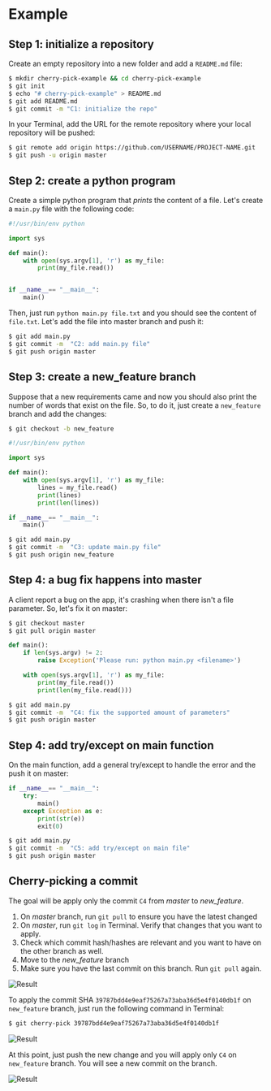 # Example

## Step 1: initialize a repository

Create an empty repository into a new folder and add a `README.md` file:

```bash
$ mkdir cherry-pick-example && cd cherry-pick-example
$ git init
$ echo "# cherry-pick-example" > README.md
$ git add README.md
$ git commit -m "C1: initialize the repo"
```

In your Terminal, add the URL for the remote repository where your local repository will be pushed:

```bash
$ git remote add origin https://github.com/USERNAME/PROJECT-NAME.git
$ git push -u origin master
```

## Step 2: create a python program

Create a simple python program that *prints* the content of a file. Let's create a `main.py` file with the following code:

```python
#!/usr/bin/env python

import sys

def main():
    with open(sys.argv[1], 'r') as my_file:
        print(my_file.read())


if __name__== "__main__":
    main()
```

Then, just run `python main.py file.txt` and you should see the content of `file.txt`. Let's add the file into master branch and push it:

```bash
$ git add main.py
$ git commit -m  "C2: add main.py file"
$ git push origin master
```

## Step 3: create a new_feature branch

Suppose that a new requirements came and now you should also print the number of words that exist on the file. So, to do it, just create a `new_feature` branch and add the changes:

```bash
$ git checkout -b new_feature
```

```python
#!/usr/bin/env python

import sys

def main():
    with open(sys.argv[1], 'r') as my_file:
        lines = my_file.read()
        print(lines)
        print(len(lines))

if __name__== "__main__":
    main()
```

```bash
$ git add main.py
$ git commit -m  "C3: update main.py file"
$ git push origin new_feature
```

## Step 4: a bug fix happens into master

A client report a bug on the app, it's crashing when there isn't a file parameter. So, let's fix it on master:

```bash
$ git checkout master
$ git pull origin master
```

```python
def main():
    if len(sys.argv) != 2:
        raise Exception('Please run: python main.py <filename>')

    with open(sys.argv[1], 'r') as my_file:
        print(my_file.read())
        print(len(my_file.read()))
```

```bash
$ git add main.py
$ git commit -m  "C4: fix the supported amount of parameters"
$ git push origin master
```

## Step 4: add try/except on main function

On the main function, add a general try/except to handle the error and the push it on master:

```python
if __name__== "__main__":
    try:
        main()
    except Exception as e:
        print(str(e))
        exit(0)
```

```bash
$ git add main.py
$ git commit -m  "C5: add try/except on main file"
$ git push origin master
```

## Cherry-picking a commit

The goal will be apply only the commit `C4` from *master* to *new_feature*.

1. On *master* branch, run `git pull` to ensure you have the latest changed
2. On *master*, run `git log` in Terminal. Verify that changes that you want to apply.
3. Check which commit hash/hashes are relevant and you want to have on the other branch as well.
4. Move to the *new_feature* branch
5. Make sure you have the last commit on this branch. Run `git pull` again.

![Result](/img/cp-ex2.png)

To apply the commit SHA `39787bdd4e9eaf75267a73aba36d5e4f0140db1f` on `new_feature` branch, just run the following command in Terminal:

```bash
$ git cherry-pick 39787bdd4e9eaf75267a73aba36d5e4f0140db1f
```

![Result](/img/cp-ex3.png)

At this point, just push the new change and you will apply only `C4` on `new_feature` branch. You will see a new commit on the branch.

![Result](/img/cp-ex4.png)






